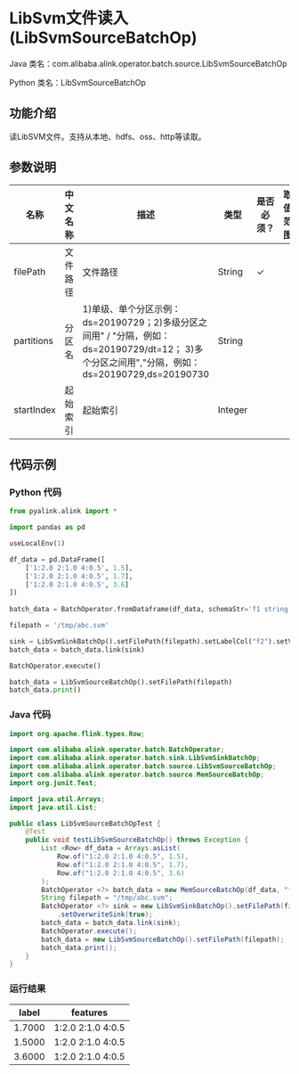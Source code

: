 # LibSvm文件读入 (LibSvmSourceBatchOp)
Java 类名：com.alibaba.alink.operator.batch.source.LibSvmSourceBatchOp

Python 类名：LibSvmSourceBatchOp


## 功能介绍
读LibSVM文件。支持从本地、hdfs、oss、http等读取。

## 参数说明

| 名称 | 中文名称 | 描述 | 类型 | 是否必须？ | 取值范围 | 默认值 |
| --- | --- | --- | --- | --- | --- | --- |
| filePath | 文件路径 | 文件路径 | String | ✓ |  |  |
| partitions | 分区名 | 1)单级、单个分区示例：ds=20190729；2)多级分区之间用" / "分隔，例如：ds=20190729/dt=12； 3)多个分区之间用","分隔，例如：ds=20190729,ds=20190730 | String |  |  | null |
| startIndex | 起始索引 | 起始索引 | Integer |  |  | 1 |


## 代码示例
### Python 代码
```python
from pyalink.alink import *

import pandas as pd

useLocalEnv(1)

df_data = pd.DataFrame([
    ['1:2.0 2:1.0 4:0.5', 1.5],
    ['1:2.0 2:1.0 4:0.5', 1.7],
    ['1:2.0 2:1.0 4:0.5', 3.6]
])
 
batch_data = BatchOperator.fromDataframe(df_data, schemaStr='f1 string, f2  double')

filepath = '/tmp/abc.svm'

sink = LibSvmSinkBatchOp().setFilePath(filepath).setLabelCol("f2").setVectorCol("f1").setOverwriteSink(True)
batch_data = batch_data.link(sink)

BatchOperator.execute()

batch_data = LibSvmSourceBatchOp().setFilePath(filepath)
batch_data.print()

```
### Java 代码
```java
import org.apache.flink.types.Row;

import com.alibaba.alink.operator.batch.BatchOperator;
import com.alibaba.alink.operator.batch.sink.LibSvmSinkBatchOp;
import com.alibaba.alink.operator.batch.source.LibSvmSourceBatchOp;
import com.alibaba.alink.operator.batch.source.MemSourceBatchOp;
import org.junit.Test;

import java.util.Arrays;
import java.util.List;

public class LibSvmSourceBatchOpTest {
	@Test
	public void testLibSvmSourceBatchOp() throws Exception {
		List <Row> df_data = Arrays.asList(
			Row.of("1:2.0 2:1.0 4:0.5", 1.5),
			Row.of("1:2.0 2:1.0 4:0.5", 1.7),
			Row.of("1:2.0 2:1.0 4:0.5", 3.6)
		);
		BatchOperator <?> batch_data = new MemSourceBatchOp(df_data, "f1 string, f2  double");
		String filepath = "/tmp/abc.svm";
		BatchOperator <?> sink = new LibSvmSinkBatchOp().setFilePath(filepath).setLabelCol("f2").setVectorCol("f1")
			.setOverwriteSink(true);
		batch_data = batch_data.link(sink);
		BatchOperator.execute();
		batch_data = new LibSvmSourceBatchOp().setFilePath(filepath);
		batch_data.print();
	}
}
```

### 运行结果

label|features
-----|--------
1.7000|1:2.0 2:1.0 4:0.5
1.5000|1:2.0 2:1.0 4:0.5
3.6000|1:2.0 2:1.0 4:0.5
